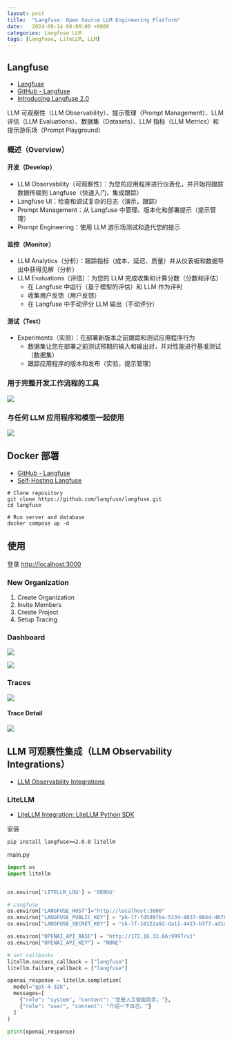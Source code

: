 ```yaml
---
layout: post
title:  "Langfuse: Open Source LLM Engineering Platform"
date:   2024-09-14 08:00:00 +0800
categories: Langfuse LLM
tags: [Langfuse, LiteLLM, LLM]
---
```


## Langfuse
- [Langfuse](https://langfuse.com/)
- [GitHub - Langfuse](https://github.com/langfuse/langfuse)
- [Introducing Langfuse 2.0](https://langfuse.com/guides/videos/introducing-langfuse-2.0)

LLM 可观察性（LLM Observability）、提示管理（Prompt Management）、LLM 评估（LLM Evaluations）、数据集（Datasets）、LLM 指标（LLM Metrics）和提示游乐场（Prompt Playground）

### 概述（Overview）
#### 开发（Develop）
- LLM Observability（可观察性）：为您的应用程序进行仪表化，并开始将跟踪数据传输到 Langfuse（快速入门，集成跟踪）
- Langfuse UI：检查和调试复杂的日志（演示，跟踪）
- Prompt Management：从 Langfuse 中管理、版本化和部署提示（提示管理）
- Prompt Engineering：使用 LLM 游乐场测试和迭代您的提示

#### 监控（Monitor）
- LLM Analytics（分析）：跟踪指标（成本、延迟、质量）并从仪表板和数据导出中获得见解（分析）
- LLM Evaluations（评估）：为您的 LLM 完成收集和计算分数（分数和评估）
  - 在 Langfuse 中运行（基于模型的评估）和 LLM 作为评判
  - 收集用户反馈（用户反馈）
  - 在 Langfuse 中手动评分 LLM 输出（手动评分）
#### 测试（Test）
- Experiments（实验）：在部署新版本之前跟踪和测试应用程序行为
  - 数据集让您在部署之前测试预期的输入和输出对，并对性能进行基准测试（数据集）
  - 跟踪应用程序的版本和发布（实验，提示管理）

### 用于完整开发工作流程的工具

![](/images/2024/Langfuse/Tools-for-the-full-development-workflow.png)

### 与任何 LLM 应用程序和模型一起使用

![](/images/2024/Langfuse/Works-with-any-LLM-app-and-model.png)

## Docker 部署
- [GitHub - Langfuse](https://github.com/langfuse/langfuse)
- [Self-Hosting Langfuse](https://langfuse.com/docs/deployment/self-host)

```shell
# Clone repository
git clone https://github.com/langfuse/langfuse.git
cd langfuse

# Run server and database
docker compose up -d
```


## 使用
登录 [http://localhost:3000](http://localhost:3000)

### New Organization
1. Create Organization
2. Invite Members
3. Create Project
4. Setup Tracing

### Dashboard

![](/images/2024/Langfuse/Langfuse-Dashboard1.png)

![](/images/2024/Langfuse/Langfuse-Dashboard2.png)

### Traces

![](/images/2024/Langfuse/Langfuse-Traces.png)

#### Trace Detail

![](/images/2024/Langfuse/Langfuse-Trace-Detail.png)


## LLM 可观察性集成（LLM Observability Integrations）
- [LLM Observability Integrations](https://github.com/langfuse/langfuse?tab=readme-ov-file#llm-observability-integrations)

### LiteLLM
- [LiteLLM Integration: LiteLLM Python SDK](https://langfuse.com/docs/integrations/litellm/tracing#3-litellm-python-sdk)

安装
```shell
pip install langfuse>=2.0.0 litellm
```

main.py
```python
import os
import litellm


os.environ['LITELLM_LOG'] = 'DEBUG'

# Langfuse
os.environ["LANGFUSE_HOST"]="http://localhost:3000"
os.environ["LANGFUSE_PUBLIC_KEY"] = "pk-lf-fd5d8fba-5134-4037-884d-d6780894a65a"
os.environ["LANGFUSE_SECRET_KEY"] = "sk-lf-10122a92-da11-4423-b3f7-ad10e5f268fc"

os.environ["OPENAI_API_BASE"] = "http://172.16.33.66:9997/v1"
os.environ["OPENAI_API_KEY"] = "NONE"

# set callbacks
litellm.success_callback = ["langfuse"]
litellm.failure_callback = ["langfuse"]

openai_response = litellm.completion(
  model="gpt-4-32k",
  messages=[
    {"role": "system", "content": "您是人工智能助手。"}, 
    {"role": "user", "content": "介绍一下自己。"}
  ]
)

print(openai_response)
```
